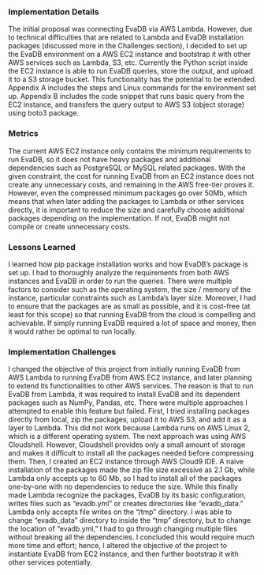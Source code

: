 ### Implementation Details
The initial proposal was connecting EvaDB via AWS Lambda. However, due to technical
difficulties that are related to Lambda and EvaDB installation packages (discussed more in the
Challenges section), I decided to set up the EvaDB environment on a AWS EC2 instance and
bootstrap it with other AWS services such as Lambda, S3, etc. Currently the Python script inside
the EC2 instance is able to run EvaDB queries, store the output, and upload it to a S3 storage
bucket. This functionality has the potential to be extended. Appendix A includes the steps and
Linux commands for the environment set up. Appendix B includes the code snippet that runs
basic query from the EC2 instance, and transfers the query output to AWS S3 (object storage)
using boto3 package.

### Metrics
The current AWS EC2 instance only contains the minimum requirements to run EvaDB, so it
does not have heavy packages and additional dependencies such as PostgreSQL or MySQL
related packages. With the given constraint, the cost for running EvaDB from an EC2 instance
does not create any unnecessary costs, and remaining in the AWS free-tier proves it. However,
even the compressed minimum packages go over 50Mb, which means that when later adding the
packages to Lambda or other services directly, it is important to reduce the size and carefully
choose additional packages depending on the implementation. If not, EvaDB might not compile
or create unnecessary costs.

### Lessons Learned
I learned how pip package installation works and how EvaDB’s package is set up. I had to
thoroughly analyze the requirements from both AWS instances and EvaDB in order to run the
queries. There were multiple factors to consider such as the operating system, the size / memory
of the instance, particular constraints such as Lambda’s layer size. Moreover, I had to ensure that
the packages are as small as possible, and it is cost-free (at least for this scope) so that running
EvaDB from the cloud is compelling and achievable. If simply running EvaDB required a lot of
space and money, then it would rather be optimal to run locally.

### Implementation Challenges
I changed the objective of this project from initially running EvaDB from AWS Lambda to
running EvaDB from AWS EC2 instance, and later planning to extend its functionalities to other
AWS services. The reason is that to run EvaDB from Lambda, it was required to install EvaDB
and its dependent packages such as NumPy, Pandas, etc. There were multiple approaches I
attempted to enable this feature but failed. First, I tried installing packages directly from local,
zip the packages, upload it to AWS S3, and add it as a layer to Lambda. This did not work
because Lambda runs on AWS Linux 2, which is a different operating system. The next approach
was using AWS Cloudshell. However, Cloudshell provides only a small amount of storage and
makes it difficult to install all the packages needed before compressing them. Then, I created an
EC2 instance through AWS Cloud9 IDE. A naive installation of the packages made the zip file
size excessive as 2.1 Gb, while Lambda only accepts up to 60 Mb, so I had to install all of the
packages one-by-one with no dependencies to reduce the size. While this finally made Lambda
recognize the packages, EvaDB by its basic configuration, writes files such as “evadb.yml” or
creates directories like “evadb_data.” Lambda only accepts file writes on the “/tmp” directory. I
was able to change “evadb_data” directory to inside the “tmp” directory, but to change the
location of “evadb.yml,” I had to go through changing multiple files without breaking all the
dependencies. I concluded this would require much more time and effort; hence, I altered the
objective of the project to instantiate EvaDB from EC2 instance, and then further bootstrap it
with other services potentially.

